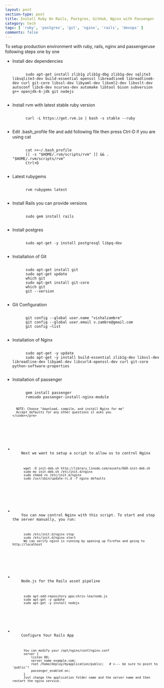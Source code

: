 ```yaml
---
layout: post
section-type: post
title: Install Ruby On Rails, Postgres, GitHub, Nginx with Passenger
category: tech
tags: [ 'ruby', 'postgres', 'git', 'nginx', 'rails', 'devops' ]
comments: false
---
```

To setup production environment with ruby, rails, nginx and passengeruse following steps one by one

<ul class='list-unstyled text-left'>
  <li>
    Install dev dependencies
    <pre><code data-trim class="yaml">
      sudo apt-get install zlib1g zlib1g-dbg zlib1g-dev sqlite3 libsqlite3-dev build-essential openssl libreadline6 libreadline6-dev curl git-core libssl-dev libyaml-dev libxml2-dev libxslt-dev autoconf libc6-dev ncurses-dev automake libtool bison subversion g++ openjdk-6-jdk git nodejs
    </code></pre>
  </li>

  <li>
    Install rvm with latest stable ruby version
    <pre><code data-trim class="yaml">
      curl -L https://get.rvm.io | bash -s stable --ruby
    </code></pre>
  </li>

  <li>
    Edit .bash_profile file and add following file then press Ctrl-D if you are using cat
    <pre><code data-trim class="yaml">
      cat >>~/.bash_profile
      [[ -s "$HOME/.rvm/scripts/rvm" ]] && . "$HOME/.rvm/scripts/rvm"
      Ctrl+D
    </code></pre>
  </li>

  <li>
    Latest rubygems
    <pre><code data-trim class="yaml">
      rvm rubygems latest
    </code></pre>
  </li>

  <li>
    Install Rails you can provide versions
    <pre><code data-trim class="yaml">
      sudo gem install rails
    </code></pre>
  </li>

  <li>
    Install postgres
    <pre><code data-trim class="yaml">
      sudo apt-get -y install postgresql libpq-dev
    </code></pre>
  </li>

  <li>
    Installation of Git
    <pre><code data-trim class="yaml">
      sudo apt-get install git
      sudo apt-get update
      which git
      sudo apt-get install git-core
      which git
      git --version
    </code></pre>
  </li>

  <li>
    Git Configuration
    <pre><code data-trim class="yaml">
      git config --global user.name "vishalzambre"
      git config --global user.email v.zambre@gmail.com
      git config –list
    </code></pre>
  </li>

  <li>
    Installation of Nginx
    <pre><code data-trim class="yaml">
      sudo apt-get -y update
      sudo apt-get -y install build-essential zlib1g-dev libssl-dev libreadline-dev libyaml-dev libcurl4-openssl-dev curl git-core python-software-properties
    </code></pre>
  </li>

  <li>
    Installation of passenger
    <pre><code data-trim class="yaml">
      gem install passenger
      rvmsudo passenger-install-nginx-module

      NOTE: Choose "download, compile, and install Nginx for me"
      Accept defaults for any other questions it asks you
    </code></pre>
  </li>

  <li>
    Next we want to setup a script to allow us to control Nginx
    <pre><code data-trim class="yaml">
      wget -O init-deb.sh http://library.linode.com/assets/660-init-deb.sh
      sudo mv init-deb.sh /etc/init.d/nginx
      sudo chmod +x /etc/init.d/nginx
      sudo /usr/sbin/update-rc.d -f nginx defaults
    </code></pre>
  </li>

  <li>
    You can now control Nginx with this script. To start and stop the server manually, you run:
    <pre><code data-trim class="yaml">
      sudo /etc/init.d/nginx stop
      sudo /etc/init.d/nginx start
      We can verify nginx is running by opening up Firefox and going to http://localhost
    </code></pre>
  </li>

  <li>
    Node.js for the Rails asset pipeline
    <pre><code data-trim class="yaml">
      sudo apt-add-repository ppa:chris-lea/node.js
      sudo apt-get -y update
      sudo apt-get -y install nodejs
    </code></pre>
  </li>
  <li>
    Configure Your Rails App
    <pre><code data-trim class="yaml">
      You can modify your /opt/nginx/conf/nginx.conf
      server {
          listen 80;
          server_name example.com;
          root /home/deploy/myapplication/public;   # <--- be sure to point to 'public'!
          passenger_enabled on;
      }
      Just change the application folder name and the server name and then restart the nginx service.
    </code></pre>
  </li>
</ol>
